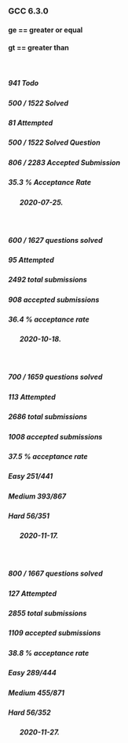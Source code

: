 
### GCC 6.3.0

#### ge == greater or equal
#### gt == greater than

<br />

##### 941 Todo
##### 500 / 1522 Solved
##### 81 Attempted
##### 500 / 1522   Solved Question
##### 806 / 2283   Accepted Submission
##### 35.3 %   Acceptance Rate
##### &#160;&#160;&#160;&#160;&#160;&#160; 2020-07-25.

<br />

##### 600 / 1627 questions solved
##### 95 Attempted
##### 2492 total submissions
##### 908 accepted submissions
##### 36.4 % acceptance rate
##### &#160;&#160;&#160;&#160;&#160;&#160; 2020-10-18.

<br />

##### 700 / 1659 questions solved
##### 113 Attempted
##### 2686 total submissions
##### 1008 accepted submissions
##### 37.5 % acceptance rate
##### Easy 251/441
##### Medium 393/867
##### Hard 56/351
##### &#160;&#160;&#160;&#160;&#160;&#160; 2020-11-17.

<br />

##### 800 / 1667 questions solved
##### 127 Attempted
##### 2855 total submissions
##### 1109 accepted submissions
##### 38.8 % acceptance rate
##### Easy 289/444
##### Medium 455/871
##### Hard 56/352
##### &#160;&#160;&#160;&#160;&#160;&#160; 2020-11-27.


